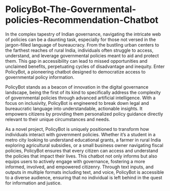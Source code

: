# PolicyBot-The-Governmental-policies-Recommendation-Chatbot
In the complex tapestry of Indian governance, navigating the intricate web of policies can be a daunting task, especially for those not versed in the jargon-filled language of bureaucracy. From the bustling urban centers to the farthest reaches of rural India, individuals often struggle to access, understand, and leverage governmental policies meant to aid and protect them. This gap in accessibility can lead to missed opportunities and unclaimed benefits, perpetuating cycles of disadvantage and inequity. Enter PolicyBot, a pioneering chatbot designed to democratize access to governmental policy information.

PolicyBot stands as a beacon of innovation in the digital governance landscape, being the first of its kind to specifically address the complexity of governmental policies through advanced artificial intelligence. With a focus on inclusivity, PolicyBot is engineered to break down legal and bureaucratic language into understandable, actionable insights. It empowers citizens by providing them personalized policy guidance directly relevant to their unique circumstances and needs.

As a novel project, PolicyBot is uniquely positioned to transform how individuals interact with government policies. Whether it’s a student in a metro city looking to understand educational grants, a farmer in rural India exploring agricultural subsidies, or a small business owner navigating fiscal policies, PolicyBot ensures that every citizen can access and understand the policies that impact their lives. This chatbot not only informs but also equips users to actively engage with governance, fostering a more informed, involved, and empowered citizenry. Through text inputs, and outputs in multiple formats including text, and voice, PolicyBot is accessible to a diverse audience, ensuring that no individual is left behind in the quest for information and justice.
